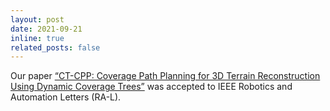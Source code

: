 ```yaml
---
layout: post
date: 2021-09-21
inline: true
related_posts: false
---
```


Our paper [“CT-CPP: Coverage Path Planning for 3D Terrain Reconstruction Using Dynamic Coverage Trees”](https://ieeexplore.ieee.org/abstract/document/9573264) was accepted to IEEE Robotics and Automation Letters (RA-L).
